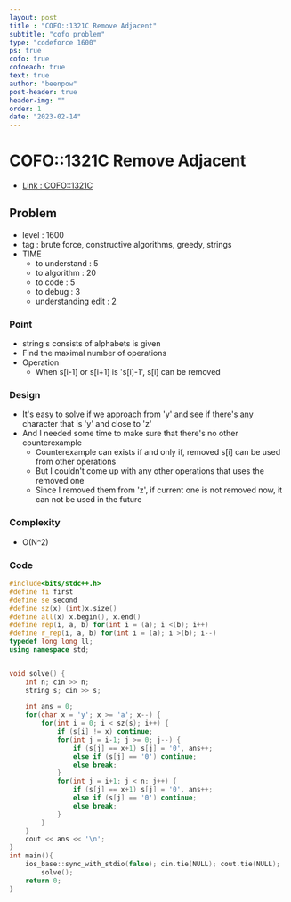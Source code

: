 ```yaml
---
layout: post
title : "COFO::1321C Remove Adjacent"
subtitle: "cofo problem"
type: "codeforce 1600"
ps: true
cofo: true
cofoeach: true
text: true
author: "beenpow"
post-header: true
header-img: ""
order: 1
date: "2023-02-14"
---
```

# COFO::1321C Remove Adjacent
- [Link : COFO::1321C](https://codeforces.com/problemset/problem/1321/C)


## Problem 

- level : 1600
- tag : brute force, constructive algorithms, greedy, strings
- TIME
  - to understand    : 5
  - to algorithm     : 20
  - to code          : 5
  - to debug         : 3
  - understanding edit : 2  

### Point
- string s consists of alphabets is given
- Find the maximal number of operations
- Operation 
  - When s[i-1] or s[i+1] is 's[i]-1', s[i] can be removed

### Design
- It's easy to solve if we approach from 'y' and see if there's any character that is 'y' and close to 'z'
- And I needed some time to make sure that there's no other counterexample
  - Counterexample can exists if and only if, removed s[i] can be used from other operations
  - But I couldn't come up with any other operations that uses the removed one
  - Since I removed them from 'z', if current one is not removed now, it can not be used in the future

### Complexity
- O(N^2)

### Code


```cpp
#include<bits/stdc++.h>
#define fi first
#define se second
#define sz(x) (int)x.size()
#define all(x) x.begin(), x.end()
#define rep(i, a, b) for(int i = (a); i <(b); i++)
#define r_rep(i, a, b) for(int i = (a); i >(b); i--)
typedef long long ll;
using namespace std;


void solve() {
    int n; cin >> n;
    string s; cin >> s;
    
    int ans = 0;
    for(char x = 'y'; x >= 'a'; x--) {
        for(int i = 0; i < sz(s); i++) {
            if (s[i] != x) continue;
            for(int j = i-1; j >= 0; j--) {
                if (s[j] == x+1) s[j] = '0', ans++;
                else if (s[j] == '0') continue;
                else break;
            }
            for(int j = i+1; j < n; j++) {
                if (s[j] == x+1) s[j] = '0', ans++;
                else if (s[j] == '0') continue;
                else break;
            }
        }
    }
    cout << ans << '\n';
}
int main(){
    ios_base::sync_with_stdio(false); cin.tie(NULL); cout.tie(NULL);
        solve();
    return 0;
}
```

